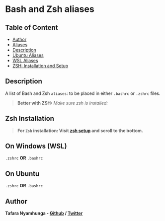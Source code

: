 # Bash and Zsh aliases

## Table of Content
- [Author](#author)
- [Aliases](README.md#aliases)
- [Description](#description)
- [Ubuntu Aliases](ubuntu_aliases.sh)
- [WSL Aliases](windows_aliases.sh)
- [ZSH: Installation and Setup](Set-Up/installation.md#zsh-installation)

## Description

A list of Bash and Zsh `aliases`: to be placed in either `.bashrc` or `.zshrc` files.

> **Better with ZSH:** *Make sure zsh is installed:*

## Zsh Installation

> **For `Zsh` installation: Visit [zsh setup](Set-Up/installation.md) and scroll to the bottom.**

## On Windows (WSL)

`.zshrc` **OR** `.bashrc`

## On Ubuntu

`.zshrc` **OR** `.bashrc`

## Author

**Tafara Nyamhunga  - [Github](https://github.com/tafara-n) / [Twitter](https://twitter.com/tafaranyamhunga)**
